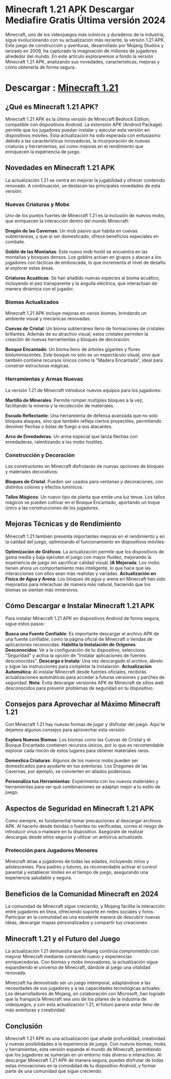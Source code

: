 # Minecraft 1.21 APK Descargar Mediafire Gratis Última versión 2024

Minecraft, uno de los videojuegos más icónicos y duraderos de la industria, sigue evolucionando con su actualización más reciente, la versión 1.21 APK. Este juego de construcción y aventuras, desarrollado por Mojang Studios y lanzado en 2009, ha capturado la imaginación de millones de jugadores alrededor del mundo. En este artículo exploraremos a fondo la versión Minecraft 1.21 APK, analizando sus novedades, características, mejoras y cómo obtenerla de forma segura.

# Descargar : [Minecraft 1.21](https://minecraft-1-21-apk.modilimitado.io)

## ¿Qué es Minecraft 1.21 APK?
Minecraft 1.21 APK es la última versión de Minecraft Bedrock Edition, compatible con dispositivos Android. La extensión APK (Android Package) permite que los jugadores puedan instalar y ejecutar esta versión en dispositivos móviles. Esta actualización ha sido esperada con entusiasmo debido a las características innovadoras, la incorporación de nuevas criaturas y herramientas, así como mejoras en el rendimiento que enriquecen la experiencia de juego.

## Novedades en Minecraft 1.21 APK
La actualización 1.21 se centra en mejorar la jugabilidad y ofrecer contenido renovado. A continuación, se destacan las principales novedades de esta versión:

### Nuevas Criaturas y Mobs
Uno de los puntos fuertes de Minecraft 1.21 es la inclusión de nuevos mobs, que enriquecen la interacción dentro del mundo Minecraft:

**Dragón de las Cavernas**: Un mob pasivo que habita en cuevas subterráneas, y que al ser domesticado, ofrece beneficios especiales en combate.

**Goblin de las Montañas**: Este nuevo mob hostil se encuentra en las montañas y bosques densos. Los goblins actúan en grupos y atacan a los jugadores con tácticas de emboscada, lo que incrementa el nivel de desafío al explorar estas áreas.

**Criaturas Acuáticas**: Se han añadido nuevas especies al bioma acuático, incluyendo el pez transparente y la anguila eléctrica, que interactúan de manera dinámica con el jugador.

### Biomas Actualizados
Minecraft 1.21 APK incluye mejoras en varios biomas, brindando un ambiente visual y mecánicas renovadas:

**Cuevas de Cristal**: Un bioma subterráneo lleno de formaciones de cristales brillantes. Además de su atractivo visual, estos cristales permiten la creación de nuevas herramientas y bloques de decoración.

**Bosque Encantado**: Un bioma lleno de árboles gigantes y flores bioluminiscentes. Este bosque no solo es un espectáculo visual, sino que también contiene recursos únicos como la "Madera Encantada", ideal para construir estructuras mágicas.

### Herramientas y Armas Nuevas
La versión 1.21 de Minecraft introduce nuevos equipos para los jugadores:

**Martillo de Minerales**: Permite romper múltiples bloques a la vez, facilitando la minería y la recolección de materiales.

**Escudo Reflectante**: Una herramienta de defensa avanzada que no solo bloquea ataques, sino que también refleja ciertos proyectiles, permitiendo devolver flechas o bolas de fuego a sus atacantes.

**Arco de Enredaderas**: Un arma especial que lanza flechas con enredaderas, ralentizando a los mobs hostiles.

### Construcción y Decoración
Los constructores en Minecraft disfrutarán de nuevas opciones de bloques y materiales decorativos:

**Bloques de Cristal**: Pueden ser usados para ventanas y decoraciones, con distintos colores y efectos lumínicos.

**Tallos Mágicos**: Un nuevo tipo de planta que emite una luz tenue. Los tallos mágicos se pueden cultivar en el Bosque Encantado, aportando un toque único a las construcciones de los jugadores.

##  Mejoras Técnicas y de Rendimiento
Minecraft 1.21 también presenta importantes mejoras en el rendimiento y en la calidad del juego, optimizando el funcionamiento en dispositivos móviles:

**Optimización de Gráficos**: La actualización permite que los dispositivos de gama media y baja ejecuten el juego con mayor fluidez, mejorando la experiencia de juego sin sacrificar calidad visual.
**IA Mejorada**: Los mobs tienen ahora un comportamiento más inteligente, lo que hace que las interacciones con ellos sean más realistas y variadas.
**Actualización en Física de Agua y Arena**: Los bloques de agua y arena en Minecraft han sido mejorados para interactuar de manera más natural, haciendo que los biomas se sientan más inmersivos.

## Cómo Descargar e Instalar Minecraft 1.21 APK
Para instalar Minecraft 1.21 APK en dispositivos Android de forma segura, sigue estos pasos:

**Busca una Fuente Confiable**: Es importante descargar el archivo APK de una fuente confiable, como la página oficial de Minecraft o tiendas de aplicaciones reconocidas.
**Habilita la Instalación de Orígenes Desconocidos**: Ve a la configuración de tu dispositivo, selecciona "Seguridad" y activa la opción de "Instalar aplicaciones de fuentes desconocidas".
**Descarga e Instala**: Una vez descargado el archivo, ábrelo y sigue las instrucciones para completar la instalación.
**Actualización Automática**: Al instalar Minecraft desde fuentes oficiales, recibirás actualizaciones automáticas para acceder a futuras versiones y parches de seguridad.
**Nota**: Evita descargar versiones APK de Minecraft de sitios web desconocidos para prevenir problemas de seguridad en tu dispositivo.

## Consejos para Aprovechar al Máximo Minecraft 1.21
Con Minecraft 1.21 hay nuevas formas de jugar y disfrutar del juego. Aquí te dejamos algunos consejos para aprovechar esta versión:

**Explora Nuevos Biomas**: Los biomas como las Cuevas de Cristal y el Bosque Encantado contienen recursos únicos, por lo que es recomendable explorar cada rincón de estos lugares para obtener materiales raros.

**Domestica Criaturas**: Algunos de los nuevos mobs pueden ser domesticados para ayudarte en tus aventuras. Los Dragones de las Cavernas, por ejemplo, se convierten en aliados poderosos.

**Personaliza tus Herramientas**: Experimenta con los nuevos materiales y herramientas para ver qué combinaciones se adaptan mejor a tu estilo de juego.

## Aspectos de Seguridad en Minecraft 1.21 APK
Como siempre, es fundamental tomar precauciones al descargar archivos APK. Al hacerlo desde tiendas o fuentes no verificadas, corres el riesgo de introducir virus o malware en tu dispositivo. Asegúrate de realizar descargas desde sitios seguros y utilizar un antivirus actualizado.

### Protección para Jugadores Menores
Minecraft atrae a jugadores de todas las edades, incluyendo niños y adolescentes. Para padres y tutores, es recomendable activar el control parental y establecer límites en el tiempo de juego, asegurando una experiencia saludable y segura.

## Beneficios de la Comunidad Minecraft en 2024
La comunidad de Minecraft sigue creciendo, y Mojang facilita la interacción entre jugadores en línea, ofreciendo soporte en redes sociales y foros. Participar en la comunidad es una excelente manera de descubrir nuevas ideas, descargar mapas personalizados y compartir tus creaciones.

## Minecraft 1.21 y el Futuro del Juego
La actualización 1.21 demuestra que Mojang continúa comprometido con mejorar Minecraft mediante contenido nuevo y experiencias enriquecedoras. Con biomas y mobs innovadores, la actualización sigue expandiendo el universo de Minecraft, dándole al juego una vitalidad renovada.

Minecraft ha demostrado ser un juego intemporal, adaptándose a las necesidades de sus jugadores y a las capacidades tecnológicas actuales. Los desarrolladores de Mojang, en colaboración con Microsoft, han logrado que la franquicia Minecraft sea uno de los pilares de la industria de videojuegos, y con esta actualización 1.21, el futuro parece estar lleno de más aventuras y creatividad.

## Conclusión
Minecraft 1.21 APK es una actualización que añade profundidad, creatividad y nuevas posibilidades a la experiencia de juego. Con nuevos biomas, mobs y herramientas, esta versión expande el mundo de Minecraft, permitiendo que los jugadores se sumerjan en un entorno más diverso e interactivo. Al descargar Minecraft 1.21 APK de manera segura, puedes disfrutar de todas estas innovaciones en la comodidad de tu dispositivo Android, y formar parte de una comunidad que sigue creciendo.
